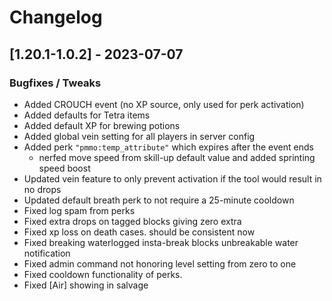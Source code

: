 # Changelog

## [1.20.1-1.0.2] - 2023-07-07
### Bugfixes / Tweaks
- Added CROUCH event (no XP source, only used for perk activation)
- Added defaults for Tetra items
- Added default XP for brewing potions
- Added global vein setting for all players in server config
- Added perk `"pmmo:temp_attribute"` which expires after the event ends
  - nerfed move speed from skill-up default value and added sprinting speed boost
- Updated vein feature to only prevent activation if the tool would result in no drops
- Updated default breath perk to not require a 25-minute cooldown
- Fixed log spam from perks
- Fixed extra drops on tagged blocks giving zero extra
- Fixed xp loss on death cases.  should be consistent now
- Fixed breaking waterlogged insta-break blocks unbreakable water notification
- Fixed admin command not honoring level setting from zero to one
- Fixed cooldown functionality of perks.
- Fixed [Air] showing in salvage 